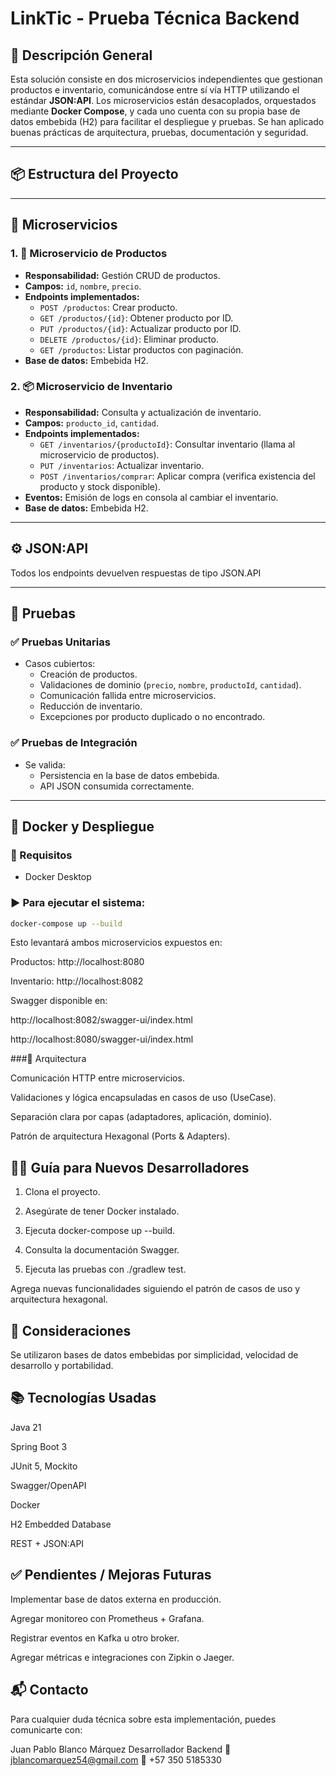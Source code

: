# LinkTic - Prueba Técnica Backend

## 🧠 Descripción General

Esta solución consiste en dos microservicios independientes que gestionan productos e inventario, comunicándose entre sí vía HTTP utilizando el estándar **JSON:API**. Los microservicios están desacoplados, orquestados mediante **Docker Compose**, y cada uno cuenta con su propia base de datos embebida (H2) para facilitar el despliegue y pruebas. Se han aplicado buenas prácticas de arquitectura, pruebas, documentación y seguridad.

---

## 📦 Estructura del Proyecto


---

## 🧩 Microservicios

### 1. 🛒 **Microservicio de Productos**
- **Responsabilidad:** Gestión CRUD de productos.
- **Campos:** `id`, `nombre`, `precio`.
- **Endpoints implementados:**
  - `POST /productos`: Crear producto.
  - `GET /productos/{id}`: Obtener producto por ID.
  - `PUT /productos/{id}`: Actualizar producto por ID.
  - `DELETE /productos/{id}`: Eliminar producto.
  - `GET /productos`: Listar productos con paginación.
- **Base de datos:** Embebida H2.

### 2. 📦 **Microservicio de Inventario**
- **Responsabilidad:** Consulta y actualización de inventario.
- **Campos:** `producto_id`, `cantidad`.
- **Endpoints implementados:**
  - `GET /inventarios/{productoId}`: Consultar inventario (llama al microservicio de productos).
  - `PUT /inventarios`: Actualizar inventario.
  - `POST /inventarios/comprar`: Aplicar compra (verifica existencia del producto y stock disponible).
- **Eventos:** Emisión de logs en consola al cambiar el inventario.
- **Base de datos:** Embebida H2.

---

## ⚙️ JSON:API

Todos los endpoints devuelven respuestas de tipo JSON.API

---

## 🧪 Pruebas

### ✅ Pruebas Unitarias
- Casos cubiertos:
  - Creación de productos.
  - Validaciones de dominio (`precio`, `nombre`, `productoId`, `cantidad`).
  - Comunicación fallida entre microservicios.
  - Reducción de inventario.
  - Excepciones por producto duplicado o no encontrado.

### ✅ Pruebas de Integración
- Se valida:
  - Persistencia en la base de datos embebida.
  - API JSON consumida correctamente.

---

## 🐳 Docker y Despliegue

### 🔧 Requisitos
- Docker Desktop

### ▶️ Para ejecutar el sistema:
```bash
docker-compose up --build
```
Esto levantará ambos microservicios expuestos en:

Productos: http://localhost:8080

Inventario: http://localhost:8082

Swagger disponible en:

http://localhost:8082/swagger-ui/index.html

http://localhost:8080/swagger-ui/index.html


###📐 Arquitectura

Comunicación HTTP entre microservicios.

Validaciones y lógica encapsuladas en casos de uso (UseCase).

Separación clara por capas (adaptadores, aplicación, dominio).

Patrón de arquitectura Hexagonal (Ports & Adapters).

## 🧑‍💻 Guía para Nuevos Desarrolladores
1. Clona el proyecto.

2. Asegúrate de tener Docker instalado.

3. Ejecuta docker-compose up --build.

4. Consulta la documentación Swagger.

5. Ejecuta las pruebas con ./gradlew test.

Agrega nuevas funcionalidades siguiendo el patrón de casos de uso y arquitectura hexagonal.

## 📌 Consideraciones
Se utilizaron bases de datos embebidas por simplicidad, velocidad de desarrollo y portabilidad.

## 📚 Tecnologías Usadas
Java 21

Spring Boot 3

JUnit 5, Mockito

Swagger/OpenAPI

Docker

H2 Embedded Database

REST + JSON:API

## ✅ Pendientes / Mejoras Futuras
Implementar base de datos externa en producción.

Agregar monitoreo con Prometheus + Grafana.

Registrar eventos en Kafka u otro broker.

Agregar métricas e integraciones con Zipkin o Jaeger.

## 📬 Contacto
Para cualquier duda técnica sobre esta implementación, puedes comunicarte con:

Juan Pablo Blanco Márquez
Desarrollador Backend
📧 jblancomarquez54@gmail.com
📱 +57 350 5185330
